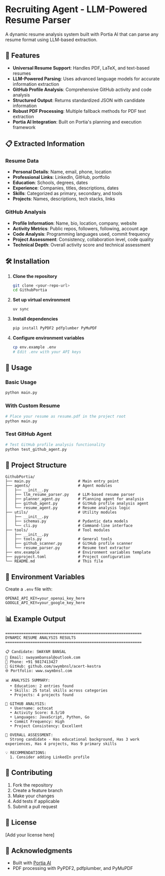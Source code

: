 # Recruiting Agent - LLM-Powered Resume Parser

A dynamic resume analysis system built with Portia AI that can parse any resume format using LLM-based extraction.

## 🚀 Features

- **Universal Resume Support**: Handles PDF, LaTeX, and text-based resumes
- **LLM-Powered Parsing**: Uses advanced language models for accurate information extraction
- **GitHub Profile Analysis**: Comprehensive GitHub activity and code analysis
- **Structured Output**: Returns standardized JSON with candidate information
- **Robust PDF Processing**: Multiple fallback methods for PDF text extraction
- **Portia AI Integration**: Built on Portia's planning and execution framework

## 📋 Extracted Information

### Resume Data
- **Personal Details**: Name, email, phone, location
- **Professional Links**: LinkedIn, GitHub, portfolio
- **Education**: Schools, degrees, dates
- **Experience**: Companies, titles, descriptions, dates
- **Skills**: Categorized as primary, secondary, and tools
- **Projects**: Names, descriptions, tech stacks, links

### GitHub Analysis
- **Profile Information**: Name, bio, location, company, website
- **Activity Metrics**: Public repos, followers, following, account age
- **Code Analysis**: Programming languages used, commit frequency
- **Project Assessment**: Consistency, collaboration level, code quality
- **Technical Depth**: Overall activity score and technical assessment

## 🛠️ Installation

1. **Clone the repository**
   ```bash
   git clone <your-repo-url>
   cd GithubPortia
   ```

2. **Set up virtual environment**
   ```bash
   uv sync
   ```

3. **Install dependencies**
   ```bash
   pip install PyPDF2 pdfplumber PyMuPDF
   ```

4. **Configure environment variables**
   ```bash
   cp env.example .env
   # Edit .env with your API keys
   ```

## 🔧 Usage

### Basic Usage
```bash
python main.py
```

### With Custom Resume
```bash
# Place your resume as resume.pdf in the project root
python main.py
```

### Test GitHub Agent
```bash
# Test GitHub profile analysis functionality
python test_github_agent.py
```

## 📁 Project Structure

```
GithubPortia/
├── main.py                     # Main entry point
├── agents/                     # Agent modules
│   ├── __init__.py
│   ├── llm_resume_parser.py    # LLM-based resume parser
│   ├── planner_agent.py        # Planning agent for analysis
│   ├── github_agent.py         # GitHub profile analysis agent
│   └── resume_agent.py         # Resume analysis logic
├── utils/                      # Utility modules
│   ├── __init__.py
│   ├── schemas.py              # Pydantic data models
│   └── cli.py                  # Command-line interface
├── tools/                      # Tool modules
│   ├── __init__.py
│   ├── tools.py                # General tools
│   ├── github_scanner.py       # GitHub profile scanner
│   └── resume_parser.py        # Resume text extractor
├── env.example                 # Environment variables template
├── pyproject.toml              # Project configuration
└── README.md                   # This file
```

## 🔑 Environment Variables

Create a `.env` file with:
```env
OPENAI_API_KEY=your_openai_key_here
GOOGLE_API_KEY=your_google_key_here
```

## 📊 Example Output

```
============================================================
DYNAMIC RESUME ANALYSIS RESULTS
============================================================

📋 Candidate: SWAYAM BANSAL
📧 Email: swayambansal@outlook.com
📱 Phone: +91 9817413427
🐙 GitHub: github.com/swymbnsl/acert-kestra
🌐 Portfolio: www.swymbnsl.com

📊 ANALYSIS SUMMARY:
  • Education: 2 entries found
  • Skills: 25 total skills across categories
  • Projects: 4 projects found

🐙 GITHUB ANALYSIS:
  • Username: octocat
  • Activity Score: 8.5/10
  • Languages: JavaScript, Python, Go
  • Commit Frequency: High
  • Project Consistency: Excellent

🎯 OVERALL ASSESSMENT:
  Strong candidate - Has educational background, Has 3 work experiences, Has 4 projects, Has 9 primary skills

💡 RECOMMENDATIONS:
  1. Consider adding LinkedIn profile
```

## 🤝 Contributing

1. Fork the repository
2. Create a feature branch
3. Make your changes
4. Add tests if applicable
5. Submit a pull request

## 📝 License

[Add your license here]

## 🙏 Acknowledgments

- Built with [Portia AI](https://portialabs.ai/)
- PDF processing with PyPDF2, pdfplumber, and PyMuPDF
